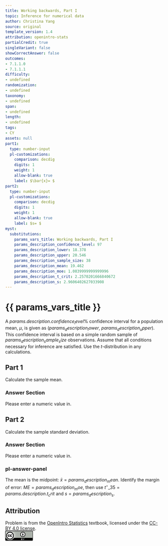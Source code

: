 ```yaml
---
title: Working backwards, Part I
topic: Inference for numerical data
author: Christina Yang
source: original
template_version: 1.4
attribution: openintro-stats
partialCredit: true
singleVariant: false
showCorrectAnswer: false
outcomes:
- 7.1.1.0
- 7.1.1.1
difficulty:
- undefined
randomization:
- undefined
taxonomy:
- undefined
span:
- undefined
length:
- undefined
tags:
- CY
assets: null
part1:
  type: number-input
  pl-customizations:
    comparison: decdig
    digits: 1
    weight: 1
    allow-blank: true
    label: $\bar{x}= $
part2:
  type: number-input
  pl-customizations:
    comparison: decdig
    digits: 1
    weight: 1
    allow-blank: true
    label: $s= $
myst:
  substitutions:
    params_vars_title: Working backwards, Part I
    params_description_confidence_level: 97
    params_description_lower: 18.378
    params_description_upper: 20.546
    params_description_sample_size: 38
    params_description_mean: 19.462
    params_description_moe: 1.0839999999999996
    params_description_t_crit: 2.2570201666840672
    params_description_s: 2.9606402627033908
---
```

# {{ params_vars_title }}
A ${{ params.description.confidence_level }}$% confidence interval for a population mean, $\mu$, is given as (${{ params_description_lower }}$, ${{ params_description_upper }}$). This confidence interval is based on a simple random sample of ${{ params_description_sample_size }}$ observations. Assume that all conditions necessary for inference are satisfied. Use the $t$-distribution in any calculations.

## Part 1

Calculate the sample mean.

### Answer Section

Please enter a numeric value in.

## Part 2

Calculate the sample standard deviation.

### Answer Section

Please enter a numeric value in.

### pl-answer-panel

The mean is the midpoint: $\bar{x} = {{ params_description_mean}}$. Identify the margin of error:
$ME =  {{ params_description_moe}}$, then use $t^{\star}\_{35} = {{params.description.t_crit}}$ and $s = {{ params_description_s}}$.

## Attribution

Problem is from the [OpenIntro Statistics](https://openintro.org/book/os/) textbook, licensed under the [CC-BY 4.0 license](https://creativecommons.org/licenses/by/4.0/).<br>![Image representing the Creative Commons 4.0 BY license.](https://raw.githubusercontent.com/firasm/bits/master/by.png)